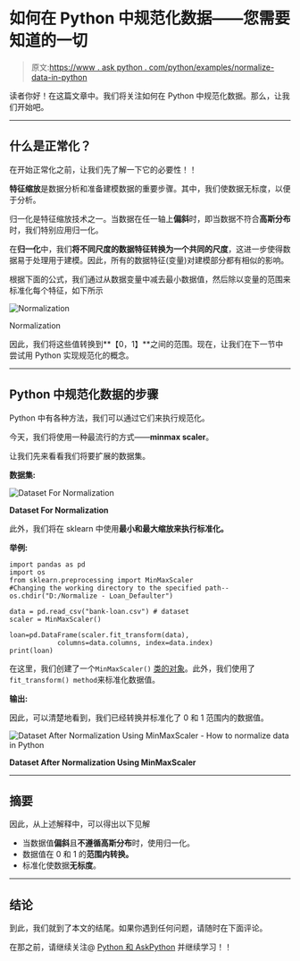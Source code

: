# 如何在 Python 中规范化数据——您需要知道的一切

> 原文:[https://www . ask python . com/python/examples/normalize-data-in-python](https://www.askpython.com/python/examples/normalize-data-in-python)

读者你好！在这篇文章中。我们将关注如何在 Python 中规范化数据。那么，让我们开始吧。

* * *

## 什么是正常化？

在开始正常化之前，让我们先了解一下它的必要性！！

**特征缩放**是数据分析和准备建模数据的重要步骤。其中，我们使数据无标度，以便于分析。

归一化是特征缩放技术之一。当数据在任一轴上**偏斜**时，即当数据不符合**高斯分布**时，我们特别应用归一化。

在**归一化**中，我们**将不同尺度的数据特征转换为一个共同的尺度**，这进一步使得数据易于处理用于建模。因此，所有的数据特征(变量)对建模部分都有相似的影响。

根据下面的公式，我们通过从数据变量中减去最小数据值，然后除以变量的范围来标准化每个特征，如下所示

![Normalization](../Images/4c060329cbe2e46d58bf292efacc3293.png)

Normalization

因此，我们将这些值转换到**【0，1】**之间的范围。现在，让我们在下一节中尝试用 Python 实现规范化的概念。

* * *

## Python 中规范化数据的步骤

Python 中有各种方法，我们可以通过它们来执行规范化。

今天，我们将使用一种最流行的方式——**minmax scaler**。

让我们先来看看我们将要扩展的数据集。

**数据集:**

![Dataset For Normalization](../Images/5ac38c1eeb44093d237f75e58855b35f.png)

**Dataset For Normalization**

此外，我们将在 sklearn 中使用**最小和最大缩放来执行标准化。**

**举例:**

```
import pandas as pd
import os
from sklearn.preprocessing import MinMaxScaler
#Changing the working directory to the specified path--
os.chdir("D:/Normalize - Loan_Defaulter")

data = pd.read_csv("bank-loan.csv") # dataset
scaler = MinMaxScaler()

loan=pd.DataFrame(scaler.fit_transform(data),
            columns=data.columns, index=data.index) 
print(loan)

```

在这里，我们创建了一个`MinMaxScaler()` [类的对象](https://www.askpython.com/python/oops/python-classes-objects)。此外，我们使用了`fit_transform() method`来标准化数据值。

**输出:**

因此，可以清楚地看到，我们已经转换并标准化了 0 和 1 范围内的数据值。

![Dataset After Normalization Using MinMaxScaler - How to normalize data in Python](../Images/16b8440d03ff32278412cb15252cc1b5.png)

**Dataset After Normalization Using MinMaxScaler**

* * *

## 摘要

因此，从上述解释中，可以得出以下见解

*   当数据值**偏斜**且**不遵循高斯分布**时，使用归一化。
*   数据值在 0 和 1 的**范围内转换。**
*   标准化使数据**无标度**。

* * *

## 结论

到此，我们就到了本文的结尾。如果你遇到任何问题，请随时在下面评论。

在那之前，请继续关注@ [Python 和 AskPython](https://www.askpython.com/) 并继续学习！！